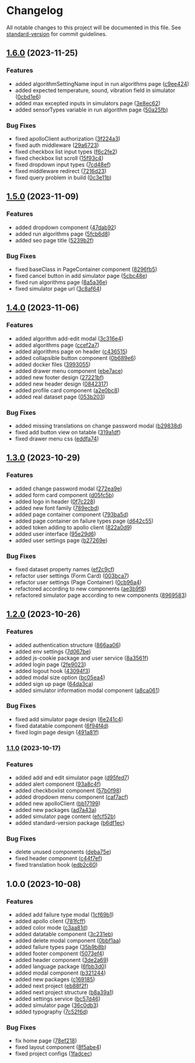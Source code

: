 # Changelog

All notable changes to this project will be documented in this file. See [standard-version](https://github.com/conventional-changelog/standard-version) for commit guidelines.

## [1.6.0](https://github.com/AyberkCakar/dlbad-nextjs-web/compare/v1.5.0...v1.6.0) (2023-11-25)


### Features

* added algorithmSettingName input in run algorithms page ([c9ee424](https://github.com/AyberkCakar/dlbad-nextjs-web/commit/c9ee42434f9a861d3ffeacbc3b95cbd1a74f78a8))
* added expected temperature, sound, vibration field in simulator ([0cbd1e6](https://github.com/AyberkCakar/dlbad-nextjs-web/commit/0cbd1e606041596e5d6d6185f3ea3950a1ddf00d))
* added max excepted inputs in simulators page ([3e8ec62](https://github.com/AyberkCakar/dlbad-nextjs-web/commit/3e8ec627d951d37c2039e15bdc4a28d7a45e105d))
* added sensorTypes variable in run algorithm page ([50a25fb](https://github.com/AyberkCakar/dlbad-nextjs-web/commit/50a25fb3537680b149364069901daf05dce33a41))


### Bug Fixes

* fixed apolloClient authorization ([3f224a3](https://github.com/AyberkCakar/dlbad-nextjs-web/commit/3f224a3adbc203863ea74cab4afc012a98b44992))
* fixed auth middleware ([29a6723](https://github.com/AyberkCakar/dlbad-nextjs-web/commit/29a6723c7aed1938b1ddf2ac971bd68a027f75ed))
* fixed checkbox list input types ([f6c2fe2](https://github.com/AyberkCakar/dlbad-nextjs-web/commit/f6c2fe2e2ebae4ce472178a3f17d48e47ac9be19))
* fixed checkbox list scroll ([15f93c4](https://github.com/AyberkCakar/dlbad-nextjs-web/commit/15f93c4eddf53a08b4b2dab86a16f4cf9d547831))
* fixed dropdown input types ([7cd48ef](https://github.com/AyberkCakar/dlbad-nextjs-web/commit/7cd48ef79bda064d0e7b221b52c4a35c2371cbfb))
* fixed middleware redirect ([7216d23](https://github.com/AyberkCakar/dlbad-nextjs-web/commit/7216d2310f32758b2d8213afc960716400e71557))
* fixed query problem in build ([0c3e11b](https://github.com/AyberkCakar/dlbad-nextjs-web/commit/0c3e11b34d07d242c110b42e7832adba267e337c))

## [1.5.0](https://github.com/AyberkCakar/dlbad-nextjs-web/compare/v1.4.0...v1.5.0) (2023-11-09)


### Features

* added dropdown component ([47dab92](https://github.com/AyberkCakar/dlbad-nextjs-web/commit/47dab92da4ca22802d633f29d31c953d60f6cd41))
* added run algorithms page ([5fcb6d8](https://github.com/AyberkCakar/dlbad-nextjs-web/commit/5fcb6d8ceef870ad0f674af3f9a4ca4e3412f27a))
* added seo page title ([5239b2f](https://github.com/AyberkCakar/dlbad-nextjs-web/commit/5239b2f2cd07ef45ecbf1fefb0e1876bef1bcbcc))


### Bug Fixes

* fixed baseClass in PageContainer component ([8296fb5](https://github.com/AyberkCakar/dlbad-nextjs-web/commit/8296fb51263e5c63152c8fc8f54927487fc2d60c))
* fixed cancel button in add simulator page ([5cbc48e](https://github.com/AyberkCakar/dlbad-nextjs-web/commit/5cbc48ef40e448b5ff35ec95ccfdcaf85bac9222))
* fixed run algorithms page ([8a5a36e](https://github.com/AyberkCakar/dlbad-nextjs-web/commit/8a5a36ec817715013ddefd68ac7b7261e1d2a2c5))
* fixed simulator page url ([3c8af64](https://github.com/AyberkCakar/dlbad-nextjs-web/commit/3c8af64f6b970ba331509b0c665b3f15912c6e52))

## [1.4.0](https://github.com/AyberkCakar/dlbad-nextjs-web/compare/v1.3.0...v1.4.0) (2023-11-06)


### Features

* added algorithm add-edit modal ([3c316e4](https://github.com/AyberkCakar/dlbad-nextjs-web/commit/3c316e4dd5d091c62a294b56f502b9f0aaa5f50d))
* added algorithms page ([ccef2a7](https://github.com/AyberkCakar/dlbad-nextjs-web/commit/ccef2a73376496dd631bd73f397946b9cfa83ec6))
* added algorithms page on header ([c436515](https://github.com/AyberkCakar/dlbad-nextjs-web/commit/c4365159afd72a5626bd7d80e396359ccb0c6724))
* added collapsible button component ([0b689e6](https://github.com/AyberkCakar/dlbad-nextjs-web/commit/0b689e62119755d013dd42f233a9862f88e48f98))
* added docker files ([3993055](https://github.com/AyberkCakar/dlbad-nextjs-web/commit/3993055ae7cbc78db58c195bb1261231d5bf33e9))
* added drawer menu component ([ebe7ace](https://github.com/AyberkCakar/dlbad-nextjs-web/commit/ebe7aceb3d7996119aca2f86cbab19b392a1fde9))
* added new footer design ([27221bf](https://github.com/AyberkCakar/dlbad-nextjs-web/commit/27221bff211e56f8c15e50777ecb8fef09ebd0d7))
* added new header design ([0842317](https://github.com/AyberkCakar/dlbad-nextjs-web/commit/0842317d1c6b19bbc6f1c11bec7ef35665800a54))
* added profile card component ([a2e0bc8](https://github.com/AyberkCakar/dlbad-nextjs-web/commit/a2e0bc845ceb89c600da5d953aa5e7c0c02d3b51))
* added real dataset page ([053b203](https://github.com/AyberkCakar/dlbad-nextjs-web/commit/053b20380e630839f11a9c4980e922f6b6387417))


### Bug Fixes

* added missing translations on change password modal ([b29838d](https://github.com/AyberkCakar/dlbad-nextjs-web/commit/b29838d29f643166db7155acc06b233dc752b227))
* fixed add button view on tatable ([319a1df](https://github.com/AyberkCakar/dlbad-nextjs-web/commit/319a1dff238780ecfeeb9f62ceb1343f1e293c0b))
* fixed drawer menu css ([eddfa74](https://github.com/AyberkCakar/dlbad-nextjs-web/commit/eddfa74dfef33fb4be353bb59030a5cc3e5c455d))

## [1.3.0](https://github.com/AyberkCakar/dlbad-nextjs-web/compare/v1.2.0...v1.3.0) (2023-10-29)


### Features

* added change password modal ([272ea9e](https://github.com/AyberkCakar/dlbad-nextjs-web/commit/272ea9ef17c254aa6117b73b63beaa009356e861))
* added form card component ([d05fc5b](https://github.com/AyberkCakar/dlbad-nextjs-web/commit/d05fc5b6723b4b3da3b449df13c94b985fe051a1))
* added logo in header ([0f7c228](https://github.com/AyberkCakar/dlbad-nextjs-web/commit/0f7c2282eddce5d6cf6c5ea0b6323e5268729144))
* added new font family ([789ecbd](https://github.com/AyberkCakar/dlbad-nextjs-web/commit/789ecbdc675e4ec93d43c40d91dfde72a9ff82a7))
* added page container component ([793ba5d](https://github.com/AyberkCakar/dlbad-nextjs-web/commit/793ba5df09ef66cba6965ca8466c8ce79da80932))
* added page container on failure types page ([d642c55](https://github.com/AyberkCakar/dlbad-nextjs-web/commit/d642c5503d5cfe42b5baf7e39eeae68de09c378e))
* added token adding to apollo client ([822a0d9](https://github.com/AyberkCakar/dlbad-nextjs-web/commit/822a0d9c1806d9a79610881404286447d07f87bc))
* added user interface ([95e29d6](https://github.com/AyberkCakar/dlbad-nextjs-web/commit/95e29d6737da1d8bb781522e88bb3035117fd365))
* added user settings page ([b27269e](https://github.com/AyberkCakar/dlbad-nextjs-web/commit/b27269ea612f8157089900039dc275ba4793675b))


### Bug Fixes

* fixed dataset property names ([ef2c9cf](https://github.com/AyberkCakar/dlbad-nextjs-web/commit/ef2c9cf89eeecc91e39fec2c625261e0f1f34af9))
* refactor user settings (Form Card) ([003bca7](https://github.com/AyberkCakar/dlbad-nextjs-web/commit/003bca797eeebac665a222b20568465b12d8622b))
* refactor user settings (Page Container) ([0cb96a4](https://github.com/AyberkCakar/dlbad-nextjs-web/commit/0cb96a43a9f725f3ca67acab11efd278dec4e918))
* refactored according to new components ([ae3b9f8](https://github.com/AyberkCakar/dlbad-nextjs-web/commit/ae3b9f8c7910cca9c9bb8bff10e4f962b8c36adc))
* refactored simulator page according to new components ([8969583](https://github.com/AyberkCakar/dlbad-nextjs-web/commit/89695830696c7a8db3ac2915240bdb7216cc6552))

## [1.2.0](https://github.com/AyberkCakar/dlbad-nextjs-web/compare/v1.1.0...v1.2.0) (2023-10-26)


### Features

* added authentication structure ([866aa06](https://github.com/AyberkCakar/dlbad-nextjs-web/commit/866aa0640bec9970aff41212cac11b4d161ae4f2))
* added env settings ([7d067be](https://github.com/AyberkCakar/dlbad-nextjs-web/commit/7d067beb13b6bbdd1bb75a43599b823fe95177d3))
* added js-cookie package and user service ([8a3561f](https://github.com/AyberkCakar/dlbad-nextjs-web/commit/8a3561f1ae6952434abbe400b392bf4abd02d487))
* added login page ([2fe9023](https://github.com/AyberkCakar/dlbad-nextjs-web/commit/2fe9023f838983a87c8f09364cc5c65aed106287))
* added logout hook ([43094f3](https://github.com/AyberkCakar/dlbad-nextjs-web/commit/43094f319500e69042758e58f41c2cad77584fc1))
* added modal size option ([bc05ea4](https://github.com/AyberkCakar/dlbad-nextjs-web/commit/bc05ea43224432b78605501b59a09e4f8039b541))
* added sign up page ([64da3ca](https://github.com/AyberkCakar/dlbad-nextjs-web/commit/64da3ca6f0fc82d52ea849666932632aeed09c75))
* added simulator information modal component ([a8ca061](https://github.com/AyberkCakar/dlbad-nextjs-web/commit/a8ca061cb430ef4c092ef0c7eb7d4180296e2dca))


### Bug Fixes

* fixed add simulator page design ([6e241c4](https://github.com/AyberkCakar/dlbad-nextjs-web/commit/6e241c40d027ab326c6ab45ba7a4b866909a88f0))
* fixed datatable component ([6f94f4d](https://github.com/AyberkCakar/dlbad-nextjs-web/commit/6f94f4d9490d5e3907ebfd6bd44ce755748f3e96))
* fixed login page design ([491a81f](https://github.com/AyberkCakar/dlbad-nextjs-web/commit/491a81fe3f02831dca2999158bc781367d2a881d))

### [1.1.0](https://github.com/AyberkCakar/dlbad-nextjs-web/compare/v1.0.0...v1.1.0) (2023-10-17)


### Features

* added add and edit simulator page ([d95fed7](https://github.com/AyberkCakar/dlbad-nextjs-web/commit/d95fed7f0dc95be2207c62ea4696ef5a6331d29d))
* added alert component ([93a8c4f](https://github.com/AyberkCakar/dlbad-nextjs-web/commit/93a8c4fb2a59a8b54f7f50e459906fa7ead90ae9))
* added checkboxlist component ([57b0f98](https://github.com/AyberkCakar/dlbad-nextjs-web/commit/57b0f98c7e94160f18869fb4e19fac1e9c1ef866))
* added dropdown menu component ([caf7acf](https://github.com/AyberkCakar/dlbad-nextjs-web/commit/caf7acf41d651573db6eb2ded78085da0894bc5f))
* added new apolloClient ([bb17199](https://github.com/AyberkCakar/dlbad-nextjs-web/commit/bb171995cd6cda1fcf0fc1d385dafdf89c1b353d))
* added new packages ([ad7a43a](https://github.com/AyberkCakar/dlbad-nextjs-web/commit/ad7a43ab563387361bd9c8c854175528ea1eb3a4))
* added simulator page content ([efcf52b](https://github.com/AyberkCakar/dlbad-nextjs-web/commit/efcf52bcaffcd583609efa2adfb50585c098b902))
* added standard-version package ([b6df1ec](https://github.com/AyberkCakar/dlbad-nextjs-web/commit/b6df1ec058e0dfada2d4e8772692f1c77ef8b8ef))


### Bug Fixes

* delete unused components ([deba75e](https://github.com/AyberkCakar/dlbad-nextjs-web/commit/deba75e4275d5814de62548f0aa09dc0b3a719db))
* fixed header component ([c44f7ef](https://github.com/AyberkCakar/dlbad-nextjs-web/commit/c44f7ef35dcee2c581d7ac0adc0f51b93948a983))
* fixed translation hook ([edb2c60](https://github.com/AyberkCakar/dlbad-nextjs-web/commit/edb2c60004aa09899a266ddbc2d148843162a1bc))

## 1.0.0 (2023-10-08)


### Features

* added add failure type modal ([1cf69b1](https://github.com/AyberkCakar/dlbad-nextjs-web/commit/1cf69b1b2b95974c4e3e122c5c4074797b72e74b))
* added apollo client ([781fcff](https://github.com/AyberkCakar/dlbad-nextjs-web/commit/781fcff4b572532827a7628fbfd75011222a6a4d))
* added color mode ([c3aa81d](https://github.com/AyberkCakar/dlbad-nextjs-web/commit/c3aa81d0f1b2e624d93591ac2e90fa7fc9ea3a67))
* added datatable component ([3c231eb](https://github.com/AyberkCakar/dlbad-nextjs-web/commit/3c231ebd7493d4648b49dde68dcdd0165fa730a2))
* added delete modal component ([0bbf1aa](https://github.com/AyberkCakar/dlbad-nextjs-web/commit/0bbf1aac4a8e15a91716b084c83365f4a09dad7b))
* added failure types page ([35b9b8b](https://github.com/AyberkCakar/dlbad-nextjs-web/commit/35b9b8b59ae064ce5304f24ffb64a3204c5bf916))
* added footer component ([5073ef4](https://github.com/AyberkCakar/dlbad-nextjs-web/commit/5073ef434de3351ff669a5c330d510bde49ac9fd))
* added header component ([3de2a69](https://github.com/AyberkCakar/dlbad-nextjs-web/commit/3de2a692cecfb3c543448d236bbe109629a2387e))
* added language package ([6fbb3d0](https://github.com/AyberkCakar/dlbad-nextjs-web/commit/6fbb3d0bb43bad7d92fcc729f482cd91805c5576))
* added modal component ([b321244](https://github.com/AyberkCakar/dlbad-nextjs-web/commit/b3212449cfef8275b836390cbc61cd2d5649d43b))
* added new packages ([c169185](https://github.com/AyberkCakar/dlbad-nextjs-web/commit/c169185ad35c029cee24a8d0d9657d9f27780cfc))
* added next project ([eb88f2f](https://github.com/AyberkCakar/dlbad-nextjs-web/commit/eb88f2f6b563a75e8ca3c11e501c2e91f47e7d9c))
* added next project structure ([b8a39a1](https://github.com/AyberkCakar/dlbad-nextjs-web/commit/b8a39a192d99a49e96158ffad6dfdd7a60e6bce1))
* added settings service ([bc57d46](https://github.com/AyberkCakar/dlbad-nextjs-web/commit/bc57d46465d75adf9ef5604d530935cfa89e24b7))
* added simulator page ([36c0db3](https://github.com/AyberkCakar/dlbad-nextjs-web/commit/36c0db3fd7bf2d6cf37ab8df5a2c778ecb2fe8f2))
* added typography ([7c52f6d](https://github.com/AyberkCakar/dlbad-nextjs-web/commit/7c52f6da47b32399e3134ad71c522ccb0ed1138f))


### Bug Fixes

* fix home page ([78ef218](https://github.com/AyberkCakar/dlbad-nextjs-web/commit/78ef2185d9e7002069f18217d9c284b4f162d4bb))
* fixed layout component ([8f5abe4](https://github.com/AyberkCakar/dlbad-nextjs-web/commit/8f5abe48043836cd6f591130f68fe2acffbc168f))
* fixed project configs ([1fadcec](https://github.com/AyberkCakar/dlbad-nextjs-web/commit/1fadceca8bf40e44160f75be509250e523e81402))
